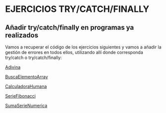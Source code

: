 # EJERCICIOS TRY/CATCH/FINALLY

## Añadir try/catch/finally en programas ya realizados
Vamos a recuperar el código de los ejercicios siguientes y vamos a añadir la gestión de errores en todos ellos,
utilizando allí donde corresponda try/catch o try/catch/finally:

[Adivina](/practica/ejercicios1/Adivina.java)

[BuscaElementoArray](/practica/ejercicios1/BuscaElementoArray.java)

[CalculadoraHumana](/practica/ejercicios1/CalculadoraHumana.java)

[SerieFibonacci](/practica/ejercicios1/SerieFibonacci.java)

[SumaSerieNumerica](/practica/ejercicios1/SumaSerieNumerica.java)
